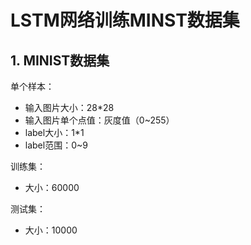 # LSTM网络训练MINST数据集

## 1. MINIST数据集
单个样本：
- 输入图片大小：28*28
- 输入图片单个点值：灰度值（0~255）
- label大小：1*1
- label范围：0~9

训练集：

- 大小：60000

测试集：

- 大小：10000